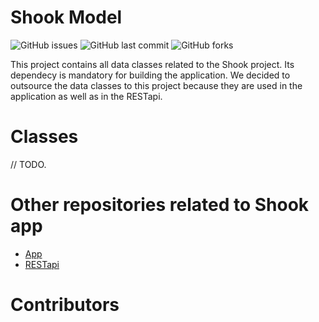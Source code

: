﻿# Shook Model

![GitHub issues](https://img.shields.io/github/issues-raw/shookapp/ShookModel)
![GitHub last commit](https://img.shields.io/github/last-commit/shookapp/ShookModel)
![GitHub forks](https://img.shields.io/github/forks/shookapp/ShookModel)

This project contains all data classes related to the Shook project. Its dependecy
is mandatory for building the application. We decided to outsource the data
classes to this project because they are used in the application as well as in
the RESTapi.

# Classes

// TODO.

# Other repositories related to Shook app

* [App](https://github.com/ShookApp/ShookApp)
* [RESTapi](https://github.com/ShookApp/ShookREST)

# Contributors
